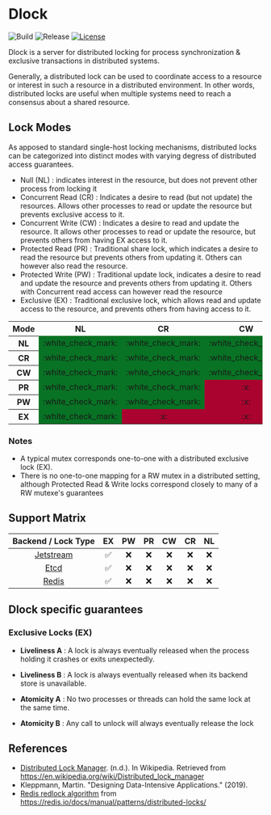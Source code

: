 # Dlock

![Build](https://github.com/alexandreLamarre/dlock/actions/workflows/ci.yaml/badge.svg)
![Release](https://img.shields.io/github/v/release/alexandreLamarre/dlock)
[![License](https://img.shields.io/github/license/alexandreLamarre/dlock)](./LICENSE)

Dlock is a server for distributed locking for process synchronization & exclusive transactions in distributed systems.

Generally, a distributed lock can be used to coordinate access to a resource or interest in
such a resource in a distributed environment. In other words, distributed locks are useful when multiple systems need to reach a consensus about a shared resource.

## Lock Modes

As apposed to standard single-host locking mechanisms, distributed locks can be categorized into distinct modes with varying degress of distributed access guarantees.

- Null (NL) : indicates interest in the resource, but does not prevent other process from locking it
- Concurrent Read (CR) : Indicates a desire to read (but not update) the resources. Allows other processes to read or update the resource but prevents exclusive access to it.
- Concurrent Write (CW) : Indicates a desire to read and update the resource. It allows other processes to read or update the resource, but prevents others from having EX access to it.
- Protected Read (PR) : Traditional share lock, which indicates a desire to read the resource but prevents others from updating it. Others can however also read the resource.
- Protected Write (PW) : Traditional update lock, indicates a desire to read and update the resource and prevents others from updating it. Others with Concurrent read access can however read the resource
- Exclusive (EX) : Traditional exclusive lock, which allows read and update access to the resource, and prevents others from having access to it.

<table class="wikitable">

<tbody><tr>
<th>Mode</th>
<th>NL</th>
<th>CR</th>
<th>CW</th>
<th>PR</th>
<th>PW</th>
<th>EX
</th></tr>
<tr>
<th>NL
</th>
<td style="background:#087324;vertical-align:middle;text-align:center;" class="table-yes">:white_check_mark:</td>
<td style="background:#087324;vertical-align:middle;text-align:center;" class="table-yes">:white_check_mark:</td>
<td style="background:#087324;vertical-align:middle;text-align:center;" class="table-yes">:white_check_mark:</td>
<td style="background:#087324;vertical-align:middle;text-align:center;" class="table-yes">:white_check_mark:</td>
<td style="background:#087324;vertical-align:middle;text-align:center;" class="table-yes">:white_check_mark:</td>
<td style="background:#087324;vertical-align:middle;text-align:center;" class="table-yes">:white_check_mark:
</td></tr>
<tr>
<th>CR
</th>
<td style="background:#087324;vertical-align:middle;text-align:center;" class="table-yes">:white_check_mark:</td>
<td style="background:#087324;vertical-align:middle;text-align:center;" class="table-yes">:white_check_mark:</td>
<td style="background:#087324;vertical-align:middle;text-align:center;" class="table-yes">:white_check_mark:</td>
<td style="background:#087324;vertical-align:middle;text-align:center;" class="table-yes">:white_check_mark:</td>
<td style="background:#087324;vertical-align:middle;text-align:center;" class="table-yes">:white_check_mark:</td>
<td style="background:#ab0330;vertical-align:middle;text-align:center;" class="table-no">:x:
</td></tr>
<tr>
<th>CW
</th>
<td style="background:#087324;vertical-align:middle;text-align:center;" class="table-yes">:white_check_mark:</td>
<td style="background:#087324;vertical-align:middle;text-align:center;" class="table-yes">:white_check_mark:</td>
<td style="background:#087324;vertical-align:middle;text-align:center;" class="table-yes">:white_check_mark:</td>
<td style="background:#ab0330;vertical-align:middle;text-align:center;" class="table-no">:x:</td>
<td style="background:#ab0330;vertical-align:middle;text-align:center;" class="table-no">:x:</td>
<td style="background:#ab0330;vertical-align:middle;text-align:center;" class="table-no">:x:
</td></tr>
<tr>
<th>PR
</th>
<td style="background:#087324;vertical-align:middle;text-align:center;" class="table-yes">:white_check_mark:</td>
<td style="background:#087324;vertical-align:middle;text-align:center;" class="table-yes">:white_check_mark:</td>
<td style="background:#ab0330;vertical-align:middle;text-align:center;" class="table-no">:x:</td>
<td style="background:#087324;vertical-align:middle;text-align:center;" class="table-yes">:white_check_mark:</td>
<td style="background:#ab0330;vertical-align:middle;text-align:center;" class="table-no">:x:</td>
<td style="background:#ab0330;vertical-align:middle;text-align:center;" class="table-no">:x:
</td></tr>
<tr>
<th>PW
</th>
<td style="background:#087324;vertical-align:middle;text-align:center;" class="table-yes">:white_check_mark:</td>
<td style="background:#087324;vertical-align:middle;text-align:center;" class="table-yes">:white_check_mark:</td>
<td style="background:#ab0330;vertical-align:middle;text-align:center;" class="table-no">:x:</td>
<td style="background:#ab0330;vertical-align:middle;text-align:center;" class="table-no">:x:</td>
<td style="background:#ab0330;vertical-align:middle;text-align:center;" class="table-no">:x:</td>
<td style="background:#ab0330;vertical-align:middle;text-align:center;" class="table-no">:x:
</td></tr>
<tr>
<th>EX
</th>
<td style="background:#087324;vertical-align:middle;text-align:center;" class="table-yes">:white_check_mark:</td>
<td style="background:#ab0330;vertical-align:middle;text-align:center;" class="table-no">:x:</td>
<td style="background:#ab0330;vertical-align:middle;text-align:center;" class="table-no">:x:</td>
<td style="background:#ab0330;vertical-align:middle;text-align:center;" class="table-no">:x:</td>
<td style="background:#ab0330;vertical-align:middle;text-align:center;" class="table-no">:x:</td>
<td style="background:#ab0330;vertical-align:middle;text-align:center;" class="table-no">:x:
</td></tr></tbody></table>

### Notes

- A typical mutex corresponds one-to-one with a distributed exclusive lock (EX).
- There is no one-to-one mapping for a RW mutex in a distributed setting, although Protected Read & Write locks correspond closely to many of a RW mutexe's guarantees

## Support Matrix

|                    Backend / Lock Type                    |         EX         | PW  | PR  | CW  | CR  | NL  |
| :-------------------------------------------------------: | :----------------: | :-: | :-: | :-: | :-: | :-: |
| [Jetstream](https://docs.nats.io/nats-concepts/jetstream) | :white_check_mark: | :x: | :x: | :x: | :x: | :x: |
|                 [Etcd ](https://etcd.io/)                 | :white_check_mark: | :x: | :x: | :x: | :x: | :x: |
|                [Redis ](https://redis.io/)                | :white_check_mark: | :x: | :x: | :x: | :x: | :x: |

## Dlock specific guarantees

### Exclusive Locks (EX)

- **Liveliness A** : A lock is always eventually released when the process holding it crashes or exits unexpectedly.

- **Liveliness B** : A lock is always eventually released when its backend store is unavailable.

- **Atomicity A** : No two processes or threads can hold the same lock at the same time.

- **Atomicity B** : Any call to unlock will always eventually release the lock

## References

- [Distributed Lock Manager](https://en.wikipedia.org/wiki/Distributed_lock_manager). (n.d.). In Wikipedia. Retrieved from https://en.wikipedia.org/wiki/Distributed_lock_manager
- Kleppmann, Martin. "Designing Data-Intensive Applications." (2019).
- [Redis redlock algorithm](https://redis.io/docs/manual/patterns/distributed-locks/) from https://redis.io/docs/manual/patterns/distributed-locks/
